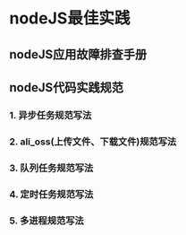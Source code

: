 # nodeJS最佳实践

## nodeJS应用故障排查手册



## nodeJS代码实践规范

### 1. 异步任务规范写法

### 2. ali_oss(上传文件、下载文件)规范写法

### 3. 队列任务规范写法

### 4. 定时任务规范写法

### 5. 多进程规范写法

